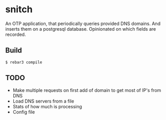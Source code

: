 snitch
=====

An OTP application, that periodically queries provided DNS domains. And inserts them on a postgresql database. Opinionated on which fields are recorded.

Build
-----

    $ rebar3 compile

TODO
----
* Make multiple requests on first add of domain to get most of IP's from DNS
* Load DNS servers from a file
* Stats of how much is processing
* Config file
